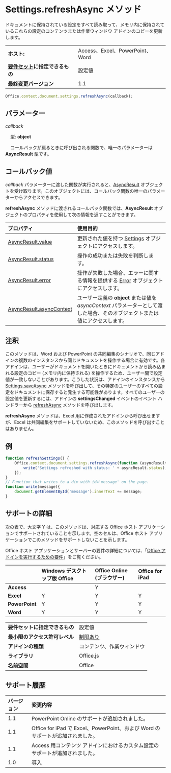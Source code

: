 

# <a name="settings.refreshasync-method"></a>Settings.refreshAsync メソッド
ドキュメントに保持されている設定をすべて読み取って、メモリ内に保持されているこれらの設定のコンテンツまたは作業ウィンドウ アドインのコピーを更新します。

|||
|:-----|:-----|
|**ホスト:**|Access、Excel、PowerPoint、Word|
|**[要件セット](../../docs/overview/specify-office-hosts-and-api-requirements.md)に指定できるもの**|設定値|
|**最終変更バージョン**|1.1|

```js
Office.context.document.settings.refreshAsync(callback);
```


## <a name="parameters"></a>パラメーター

_callback_<br/>
&nbsp;&nbsp;&nbsp;&nbsp;型: **object**

&nbsp;&nbsp;&nbsp;&nbsp;コールバックが戻るときに呼び出される関数で、唯一のパラメーターは **AsyncResult** 型です。

    



## <a name="callback-value"></a>コールバック値

_callback_ パラメーターに渡した関数が実行されると、[AsyncResult](../../reference/shared/asyncresult.md) オブジェクトを受け取ります。このオブジェクトには、コールバック関数の唯一のパラメーターからアクセスできます。

**refreshAsync** メソッドに渡されるコールバック関数では、**AsyncResult** オブジェクトのプロパティを使用して次の情報を返すことができます。



|**プロパティ**|**使用目的**|
|:-----|:-----|
|[AsyncResult.value](../../reference/shared/asyncresult.value.md)|更新された値を持つ [Settings](../../reference/shared/settings.md) オブジェクトにアクセスします。|
|[AsyncResult.status](../../reference/shared/asyncresult.status.md)|操作の成功または失敗を判断します。|
|[AsyncResult.error](../../reference/shared/asyncresult.error.md)|操作が失敗した場合、エラーに関する情報を提供する [Error](../../reference/shared/error.md) オブジェクトにアクセスします。|
|[AsyncResult.asyncContext](../../reference/shared/asyncresult.asynccontext.md)|ユーザー定義の **object** または値を _asyncContext_ パラメーターとして渡した場合、そのオブジェクトまたは値にアクセスします。|

## <a name="remarks"></a>注釈

このメソッドは、Word および PowerPoint の共同編集のシナリオで、同じアドインの複数のインスタンスから同じドキュメントを操作する場合に有効です。各アドインは、ユーザーがドキュメントを開いたときにドキュメントから読み込まれる設定のコピー (メモリ内に保持される) を操作するため、ユーザー間で設定値が一致しないことがあります。こうした状況は、アドインのインスタンスから [Settings.saveAsync](../../reference/shared/settings.saveasync.md) メソッドを呼び出して、その特定のユーザーのすべての設定をドキュメントに保存すると発生する可能性があります。すべてのユーザーの設定値を更新するには、アドインの **settingsChanged** イベントのイベント ハンドラーから [refreshAsync](../../reference/shared/settings.settingschangedevent.md) メソッドを呼び出します。

**refreshAsync** メソッドは、Excel 用に作成されたアドインから呼び出せますが、Excel は共同編集をサポートしていないため、このメソッドを呼び出すことはありません。


## <a name="example"></a>例




```js
function refreshSettings() {
    Office.context.document.settings.refreshAsync(function (asyncResult) {
        write('Settings refreshed with status: ' + asyncResult.status);
    });
}
// Function that writes to a div with id='message' on the page.
function write(message){
    document.getElementById('message').innerText += message; 
}
```




## <a name="support-details"></a>サポートの詳細


次の表で、大文字 Y は、このメソッドは、対応する Office ホスト アプリケーションでサポートされていることを示します。空のセルは、Office ホスト アプリケーションでこのメソッドをサポートしないことを示します。

Office ホスト アプリケーションとサーバーの要件の詳細については、「[Office アドインを実行するための要件](../../docs/overview/requirements-for-running-office-add-ins.md)」をご覧ください。



||**Windows デスクトップ版 Office**|**Office Online (ブラウザー)**|**Office for iPad**|
|:-----|:-----|:-----|:-----|
|**Access**||Y||
|**Excel**|Y|Y|Y|
|**PowerPoint**|Y|Y|Y|
|**Word**|Y|Y|Y|

|||
|:-----|:-----|
|**要件セットに指定できるもの**|設定値|
|**最小限のアクセス許可レベル**|[制限あり](../../docs/develop/requesting-permissions-for-api-use-in-content-and-task-pane-add-ins.md)|
|**アドインの種類**|コンテンツ、作業ウィンドウ|
|**ライブラリ**|Office.js|
|**名前空間**|Office|

## <a name="support-history"></a>サポート履歴




|**バージョン**|**変更内容**|
|:-----|:-----|
|1.1|PowerPoint Online のサポートが追加されました。|
|1.1|Office for iPad で Excel、PowerPoint、および Word のサポートが追加されました。|
|1.1|Access 用コンテンツ アドインにおけるカスタム設定のサポートが追加されました。|
|1.0|導入|
